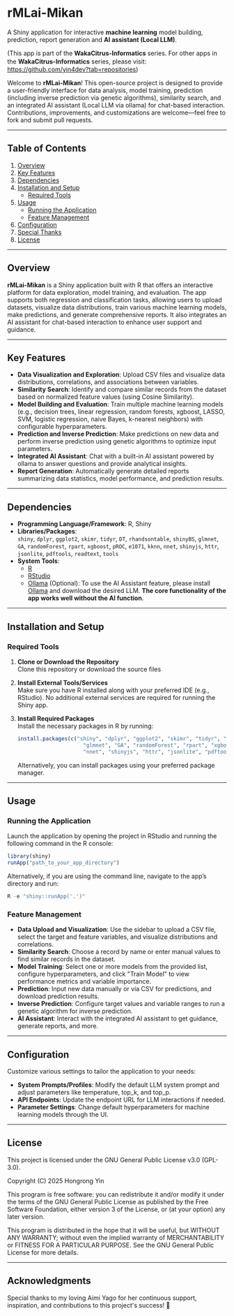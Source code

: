 
# rMLai-Mikan
A Shiny application for interactive **machine learning** model building, prediction, report generation and **AI assistant (Local LLM)**.

(This app is part of the **WakaCitrus-Informatics** series. For other apps in the **WakaCitrus-Informatics** series, please visit:　https://github.com/yin4dev?tab=repositories)

Welcome to **rMLai-Mikan**! This open-source project is designed to provide a user-friendly interface for data analysis, model training, prediction (including inverse prediction via genetic algorithms), similarity search, and an integrated AI assistant (Local LLM via ollama) for chat-based interaction. Contributions, improvements, and customizations are welcome—feel free to fork and submit pull requests.

---

## Table of Contents
1. [Overview](#overview)
2. [Key Features](#key-features)
3. [Dependencies](#dependencies)
4. [Installation and Setup](#installation-and-setup)
   - [Required Tools](#required-tools)
5. [Usage](#usage)
   - [Running the Application](#running-the-application)
   - [Feature Management](#feature-management)
6. [Configuration](#configuration)
7. [Special Thanks](#special-thanks)
8. [License](#license)

---

## Overview
**rMLai-Mikan** is a Shiny application built with R that offers an interactive platform for data exploration, model training, and evaluation. The app supports both regression and classification tasks, allowing users to upload datasets, visualize data distributions, train various machine learning models, make predictions, and generate comprehensive reports. It also integrates an AI assistant for chat-based interaction to enhance user support and guidance.

---

## Key Features
- **Data Visualization and Exploration**: Upload CSV files and visualize data distributions, correlations, and associations between variables.
 - **Similarity Search**: Identify and compare similar records from the dataset based on normalized feature values (using Cosine Similarity).
- **Model Building and Evaluation**: Train multiple machine learning models (e.g., decision trees, linear regression, random forests, xgboost, LASSO, SVM, logistic regression, naive Bayes, k-nearest neighbors) with configurable hyperparameters.
- **Prediction and Inverse Prediction**: Make predictions on new data and perform inverse prediction using genetic algorithms to optimize input parameters.
- **Integrated AI Assistant**: Chat with a built-in AI assistant powered by ollama to answer questions and provide analytical insights.
- **Report Generation**: Automatically generate detailed reports summarizing data statistics, model performance, and prediction results.

---

## Dependencies
- **Programming Language/Framework**: R, Shiny
- **Libraries/Packages**:  
  `shiny`, `dplyr`, `ggplot2`, `skimr`, `tidyr`, `DT`, `rhandsontable`, `shinyBS`, `glmnet`, `GA`, `randomForest`, `rpart`, `xgboost`, `pROC`, `e1071`, `kknn`, `nnet`, `shinyjs`, `httr`, `jsonlite`, `pdftools`, `readtext`, `tools`
- **System Tools**:  
  - [R](https://www.r-project.org/)
  - [RStudio](https://www.rstudio.com/)
  -  [Ollama](https://www.ollama.com/)  (Optional): To use the AI Assistant feature, please install [Ollama](https://www.ollama.com/) and download the desired LLM. **The core functionality of the app works well without the AI function**.

---

## Installation and Setup

### Required Tools
1. **Clone or Download the Repository**  
   Clone this repository or download the source files

2. **Install External Tools/Services**  
   Make sure you have R installed along with your preferred IDE (e.g., RStudio). No additional external services are required for running the Shiny app.

3. **Install Required Packages**  
   Install the necessary packages in R by running:
   ```r
   install.packages(c("shiny", "dplyr", "ggplot2", "skimr", "tidyr", "DT", "rhandsontable", "shinyBS", 
                        "glmnet", "GA", "randomForest", "rpart", "xgboost", "pROC", "e1071", "kknn", 
                        "nnet", "shinyjs", "httr", "jsonlite", "pdftools", "readtext", "tools"))
   ```
   Alternatively, you can install packages using your preferred package manager.

---

## Usage

### Running the Application
Launch the application by opening the project in RStudio and running the following command in the R console:
```r
library(shiny)
runApp("path_to_your_app_directory")
```
Alternatively, if you are using the command line, navigate to the app’s directory and run:
```r
R -e "shiny::runApp('.')"
```

### Feature Management
- **Data Upload and Visualization**: Use the sidebar to upload a CSV file, select the target and feature variables, and visualize distributions and correlations.
-  **Similarity Search**: Choose a record by name or enter manual values to find similar records in the dataset.
- **Model Training**: Select one or more models from the provided list, configure hyperparameters, and click "Train Model" to view performance metrics and variable importance.
- **Prediction**: Input new data manually or via CSV for predictions, and download prediction results.
- **Inverse Prediction**: Configure target values and variable ranges to run a genetic algorithm for inverse prediction.
- **AI Assistant**: Interact with the integrated AI assistant to get guidance, generate reports, and more.

---

## Configuration
Customize various settings to tailor the application to your needs:
- **System Prompts/Profiles**: Modify the default LLM system prompt and adjust parameters like temperature, top_k, and top_p.
- **API Endpoints**: Update the endpoint URL for LLM interactions if needed.
- **Parameter Settings**: Change default hyperparameters for machine learning models through the UI.

---

## License

This project is licensed under the GNU General Public License v3.0 (GPL-3.0).

Copyright (C) 2025 Hongrong Yin

This program is free software: you can redistribute it and/or modify it under the terms of the GNU General Public License as published by the Free Software Foundation, either version 3 of the License, or (at your option) any later version.

This program is distributed in the hope that it will be useful, but WITHOUT ANY WARRANTY; without even the implied warranty of MERCHANTABILITY or FITNESS FOR A PARTICULAR PURPOSE. See the GNU General Public License for more details.

---

## Acknowledgments

Special thanks to my loving Aimi Yago for her continuous support, inspiration, and contributions to this project's success! 🎉
